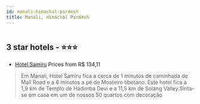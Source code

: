 ```yaml
---
id: manali-himachal-pardesh
title: Manali, Himachal Pardesh
---
```


<center><img src="https://i.travelapi.com/hotels/40000000/39220000/39216300/39216292/c8e71c6b_z.jpg" alt="" /></center>


##  3 star hotels - ⭐️⭐️⭐️

-    [Hotel Samiru](https://www.hurb.com/br/aud/https://www.hurb.com/br/hotels/manali/hotel-samiru-HT-TVWJ?cmp=18055) Prices from R$ 134,11
   > Em Manali, Hotel Samiru fica a cerca de 1 minutos de caminhada de Mall Road e a 6 minutos a pé de Mosteiro tibetano.  Este hotel fica a 1,9 km de Templo de Hadimba Devi e a 11,5 km de Solang Valley.Sinta-se em casa em um de nossos 50 quartos com decoração
